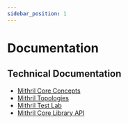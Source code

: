 ```yaml
---
sidebar_position: 1
---
```


# Documentation

## Technical Documentation

* [Mithril Core Concepts](./core-concepts/)
* [Mithril Topologies](./topologies/)
* [Mithril Test Lab](./test-lab)
* [Mithril Core Library API](https://input-output-hk.github.io/mithril/mithril-core/doc/mithril/index.html)
